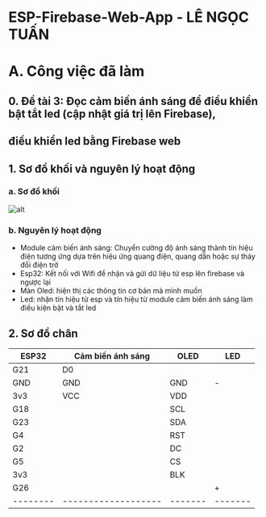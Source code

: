 # ESP-Firebase-Web-App - LÊ NGỌC TUẤN
# A. Công việc đã làm 
## 0. Đề tài 3: Đọc cảm biến ánh sáng để điều khiển bật tắt led (cập nhật giá trị lên Firebase),
## điều khiển led bằng Firebase web

## 1. Sơ đồ khối và nguyên lý hoạt động
### a. Sơ đồ khối
![alt](sodokhoi.png)
### b. Nguyên lý hoạt động
- Module cảm biến ánh sáng: Chuyển cường độ ánh sáng thành tín hiệu điện tương ứng dựa 
trên hiệu ứng quang điện, quang dẫn hoặc sự tháy đổi điện trở
- Esp32: Kết nối với Wifi để nhận và gửi dữ liệu từ esp lên firebase và ngược lại
- Màn Oled: hiện thị các thông tin cơ bản mà mình muốn
- Led: nhận tín hiệu từ esp và tín hiệu từ module cảm biến ánh sáng làm điều kiện bật và tắt led

## 2. Sơ đồ chân 
ESP32	| Cảm biến ánh sáng | OLED  |  LED 	| 
--------|-------------------|-------|-------|
G21		|		D0			|		|		|
GND		|		GND			|	GND	|	-	|
3v3		|		VCC			|	VDD	|		|
G18		|					|	SCL	|		|
G23		|					|	SDA	|		|
G4		|					|	RST	|		|
G2		|					|	DC	|		|
G5		|					|	CS	|		|
3v3		|					|	BLK	|		|
G26		|					|		|	+	|
--------|-------------------|-------|-------|
